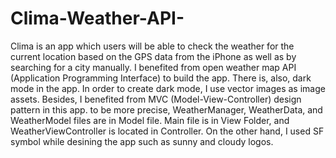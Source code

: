 # Clima-Weather-API-
Clima is an app which users will be able to check the weather for the current location based on the GPS data from the iPhone as well as by searching for a city manually. I benefited from open weather map API (Application Programming Interface) to build the app. There is, also, dark mode in the app. In order to create dark mode, I use vector images as image assets. Besides, I benefited from MVC (Model-View-Controller) design pattern in this app. to be more precise, WeatherManager, WeatherData, and WeatherModel files are in Model file. Main file is in View Folder, and WeatherViewController is located in Controller. On the other hand, I used SF symbol while desining the app such as sunny and cloudy logos.
